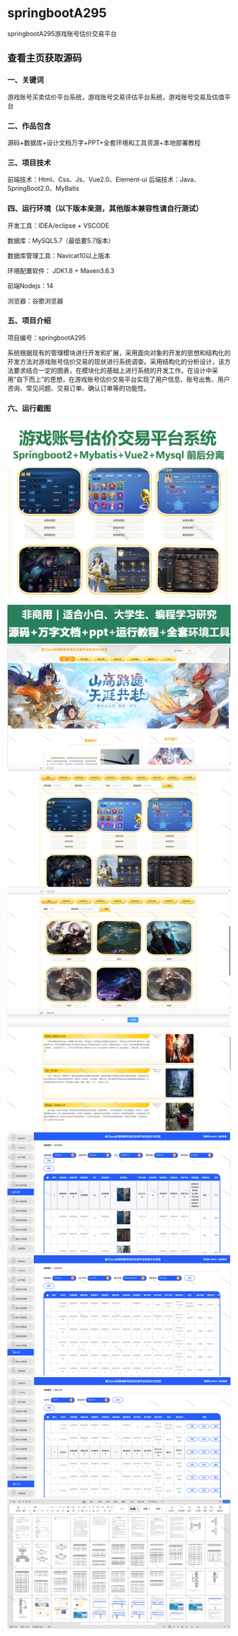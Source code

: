 # springbootA295
springbootA295游戏账号估价交易平台
 
## 查看主页获取源码

### 一、关键词
游戏账号买卖估价平台系统，游戏账号交易评估平台系统，游戏账号交易及估值平台

### 二、作品包含
源码+数据库+设计文档万字+PPT+全套环境和工具资源+本地部署教程

### 三、项目技术
前端技术：Html、Css、Js、Vue2.0、Element-ui 
后端技术：Java、SpringBoot2.0、MyBatis

### 四、运行环境（以下版本亲测，其他版本兼容性请自行测试）
开发工具：IDEA/eclipse  + VSCODE

数据库：MySQL5.7（最低要5.7版本）

数据库管理工具：Navicat10以上版本

环境配置软件： JDK1.8 + Maven3.6.3

前端Nodejs：14

浏览器：谷歌浏览器

### 五、项目介绍
项目编号：springbootA295

系统根据现有的管理模块进行开发和扩展，采用面向对象的开发的思想和结构化的开发方法对游戏账号估价交易的现状进行系统调查。采用结构化的分析设计，该方法要求结合一定的图表，在模块化的基础上进行系统的开发工作。在设计中采用“自下而上”的思想，在游戏账号估价交易平台实现了用户信息、账号出售、用户咨询、常见问题、交易订单、确认订单等的功能性。

### 六、运行截图
![cover.png](./cover.png)
![1.png](./1.png)
![2.png](./2.png)
![3.png](./3.png)
![4.png](./4.png)
![5.png](./5.png)
![6.png](./6.png)
![7.png](./7.png)
![8.png](./8.png)
